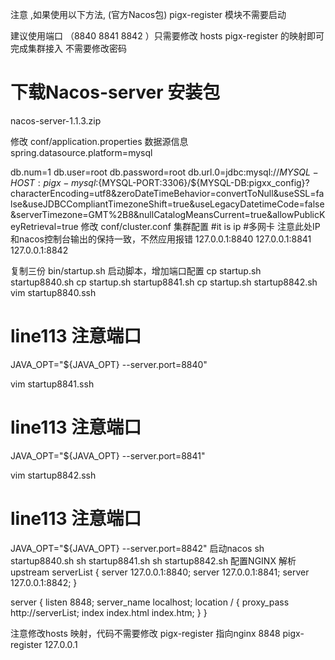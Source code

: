 注意 ,如果使用以下方法, (官方Nacos包) pigx-register 模块不需要启动

建议使用端口 （8840 8841 8842 ）只需要修改 hosts pigx-register 的映射即可完成集群接入 不需要修改密码

# 下载Nacos-server 安装包
nacos-server-1.1.3.zip

修改 conf/application.properties 数据源信息
spring.datasource.platform=mysql

db.num=1
db.user=root
db.password=root
db.url.0=jdbc:mysql://${MYSQL-HOST:pigx-mysql}:${MYSQL-PORT:3306}/${MYSQL-DB:pigxx_config}?characterEncoding=utf8&zeroDateTimeBehavior=convertToNull&useSSL=false&useJDBCCompliantTimezoneShift=true&useLegacyDatetimeCode=false&serverTimezone=GMT%2B8&nullCatalogMeansCurrent=true&allowPublicKeyRetrieval=true
修改 conf/cluster.conf 集群配置
#it is ip
#多网卡 注意此处IP 和nacos控制台输出的保持一致，不然应用报错
127.0.0.1:8840
127.0.0.1:8841
127.0.0.1:8842

复制三份 bin/startup.sh 启动脚本，增加端口配置
cp startup.sh startup8840.sh
cp startup.sh startup8841.sh
cp startup.sh startup8842.sh
vim startup8840.ssh 
# line113  注意端口
JAVA_OPT="${JAVA_OPT} --server.port=8840"

vim startup8841.ssh 
# line113  注意端口
JAVA_OPT="${JAVA_OPT} --server.port=8841"

vim startup8842.ssh 
# line113  注意端口
JAVA_OPT="${JAVA_OPT} --server.port=8842"
启动nacos
sh startup8840.sh
sh startup8841.sh
sh startup8842.sh
配置NGINX 解析
upstream serverList {
	server 127.0.0.1:8840;
	server 127.0.0.1:8841;
	server 127.0.0.1:8842;
}

server {
	listen 8848;
	server_name localhost;
	location / {
		proxy_pass http://serverList;
		index index.html index.htm;
	}
}


注意修改hosts 映射，代码不需要修改
pigx-register 指向nginx 8848
pigx-register  127.0.0.1